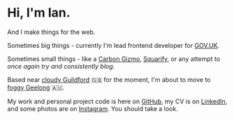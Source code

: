 # Hi, I'm Ian.

And I make things for the web.

Sometimes big things - currently I'm lead frontend developer for [GOV.UK].

Sometimes small things - like a [Carbon Gizmo][carbon_gizmo], [Squarify][squarify], or any attempt to _once again try and consistently blog_.

Based near [cloudy Guildford][weather_in_guildford] 🇬🇧 for the moment, I'm about to move to [foggy Geelong][weather_in_geelong] 🇦🇺.

My work and personal project code is here on [GitHub][github], my CV is on [LinkedIn][linkedin], and some photos are on [Instagram][instagram]. You should take a look.

[weather_in_guildford]: https://openweathermap.org/city/2647793
[weather_in_geelong]: https://openweathermap.org/city/2165798
[squarify]: https://squarify.inj.ms/
[carbon_gizmo]: https://carbon-gizmo.wwf.org.uk/
[GOV.UK]: https://www.gov.uk
[github]: https://inj.ms/github
[linkedin]: https://inj.ms/linkedin
[instagram]: https://inj.ms/instagram
